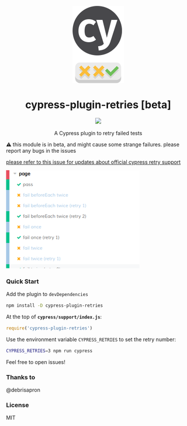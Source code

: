 

<div align="center">
    <img src="docs/readme-logo.png">
    <h1>cypress-plugin-retries [beta]</h1>
    <a href="https://www.npmjs.com/package/cypress-plugin-retry"><img src="https://img.shields.io/npm/v/cypress-plugin-retries.svg?style=flat"></a>
<p>A Cypress plugin to retry failed tests</p>

</div>

:warning: this module is in beta, and might cause some strange failures. please report any bugs in the issues

[please refer to this issue for updates about official cypress retry support](https://github.com/cypress-io/cypress/issues/1313)

![](docs/readme-screenshot.png)

### Quick Start

Add the plugin to `devDependencies`
```bash
npm install -D cypress-plugin-retries
```


At the top of **`cypress/support/index.js`**:
```js
require('cypress-plugin-retries')
```

Use the environment variable `CYPRESS_RETRIES` to set the retry number:
```bash
CYPRESS_RETRIES=3 npm run cypress
```

Feel free to open issues!

### Thanks to
@debrisapron


### License
MIT
